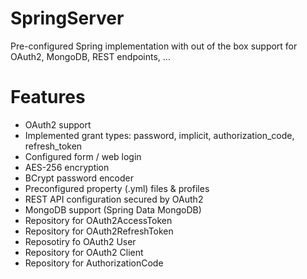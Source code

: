 # SpringServer
Pre-configured Spring implementation with out of the box support for OAuth2, MongoDB, REST endpoints, ...

# Features
 - OAuth2 support
 - Implemented grant types: password, implicit, authorization_code, refresh_token
 - Configured form / web login
 - AES-256 encryption
 - BCrypt password encoder
 - Preconfigured property (.yml) files & profiles
 - REST API configuration secured by OAuth2
 - MongoDB support (Spring Data MongoDB)
 - Repository for OAuth2AccessToken
 - Repository for OAuth2RefreshToken
 - Reposotiry fo OAuth2 User
 - Repository for OAuth2 Client
 - Repository for AuthorizationCode
